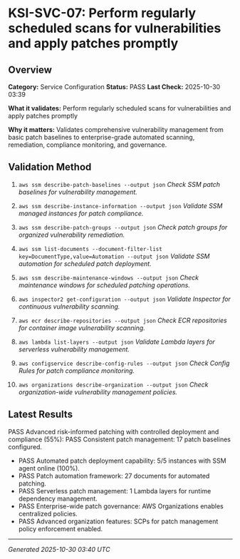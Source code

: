 # KSI-SVC-07: Perform regularly scheduled scans for vulnerabilities and apply patches promptly

## Overview

**Category:** Service Configuration
**Status:** PASS
**Last Check:** 2025-10-30 03:39

**What it validates:** Perform regularly scheduled scans for vulnerabilities and apply patches promptly

**Why it matters:** Validates comprehensive vulnerability management from basic patch baselines to enterprise-grade automated scanning, remediation, compliance monitoring, and governance.

## Validation Method

1. `aws ssm describe-patch-baselines --output json`
   *Check SSM patch baselines for vulnerability management.*

2. `aws ssm describe-instance-information --output json`
   *Validate SSM managed instances for patch compliance.*

3. `aws ssm describe-patch-groups --output json`
   *Check patch groups for organized vulnerability remediation.*

4. `aws ssm list-documents --document-filter-list key=DocumentType,value=Automation --output json`
   *Validate SSM automation for scheduled patch deployment.*

5. `aws ssm describe-maintenance-windows --output json`
   *Check maintenance windows for scheduled patching operations.*

6. `aws inspector2 get-configuration --output json`
   *Validate Inspector for continuous vulnerability scanning.*

7. `aws ecr describe-repositories --output json`
   *Check ECR repositories for container image vulnerability scanning.*

8. `aws lambda list-layers --output json`
   *Validate Lambda layers for serverless vulnerability management.*

9. `aws configservice describe-config-rules --output json`
   *Check Config Rules for patch compliance monitoring.*

10. `aws organizations describe-organization --output json`
   *Check organization-wide vulnerability management policies.*

## Latest Results

PASS Advanced risk-informed patching with controlled deployment and compliance (55%): PASS Consistent patch management: 17 patch baselines configured.
- PASS Automated patch deployment capability: 5/5 instances with SSM agent online (100%).
- PASS Patch automation framework: 27 documents for automated patching.
- PASS Serverless patch management: 1 Lambda layers for runtime dependency management.
- PASS Enterprise-wide patch governance: AWS Organizations enables centralized policies.
- PASS Advanced organization features: SCPs for patch management policy enforcement enabled.

---
*Generated 2025-10-30 03:40 UTC*